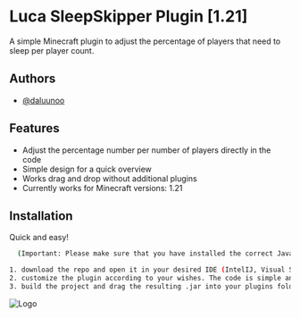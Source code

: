 
# Luca SleepSkipper Plugin [1.21]

A simple Minecraft plugin to adjust the percentage of players that need to sleep per player count.


## Authors

- [@daluunoo](https://github.com/DaLuuNoo)


## Features

- Adjust the percentage number per number of players directly in the code
- Simple design for a quick overview
- Works drag and drop without additional plugins
- Currently works for Minecraft versions: 1.21


## Installation

Quick and easy!

```bash
  (Important: Please make sure that you have installed the correct Java version. The plugin was developed with the SDK: corretto-21!)

1. download the repo and open it in your desired IDE (IntelIJ, Visual Studio Code, Netbeans..)
2. customize the plugin according to your wishes. The code is simple and clearly laid out so that you can quickly find your way around!
3. build the project and drag the resulting .jar into your plugins folder!
```
    
![Logo](https://th.bing.com/th/id/OIP.ITWt-KKsXfqJSLka-rk4-wHaDZ?rs=1&pid=ImgDetMain)

